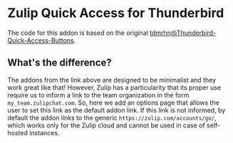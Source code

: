 # Zulip Quick Access for Thunderbird

The code for this addon is based on the original [tdmrhn@Thunderbird-Quick-Access-Buttons](https://github.com/tdmrhn/Thunderbird-Quick-Access-Buttons).

## What's the difference?

The addons from the link above are designed to be minimalist and they work great like that! However, Zulip has a particularity that its proper use require us to inform a link to the team organization in the form `my_team.zulipchat.com`. So, here we add an options page that allows the user to set this link as the default addon link. If this link is not informed, by default the addon links to the generic `https://zulip.com/accounts/go/`, which works only for the Zulip cloud and cannot be used in case of self-hosted instances.
